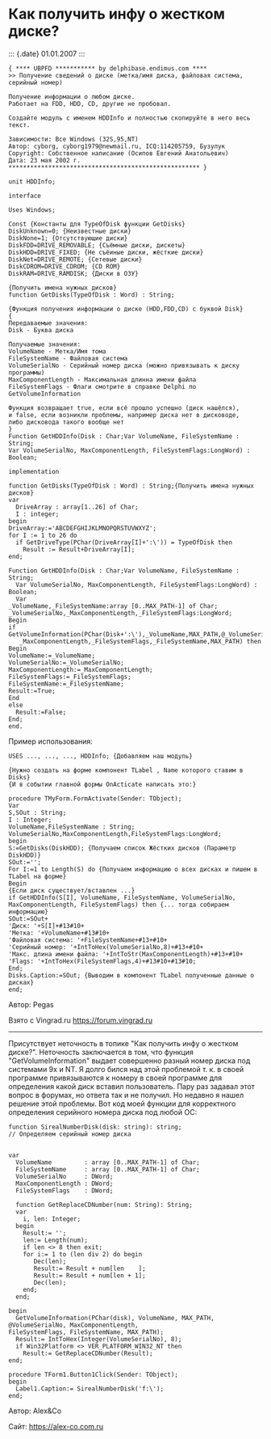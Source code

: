 Как получить инфу о жестком диске?
==================================

::: {.date}
01.01.2007
:::

    { **** UBPFD *********** by delphibase.endimus.com ****
    >> Получение сведений о диске (метка/имя диска, файловая система, серийный номер)
     
    Получение информации о любом диске.
    Работает на FDD, HDD, CD, другие не пробовал.
     
    Создайте модуль с именем HDDInfo и полностью скопируйте в него весь текст.
     
    Зависимости: Все Windows (32S,95,NT)
    Автор: cyborg, cyborg1979@newmail.ru, ICQ:114205759, Бузулук
    Copyright: Собственное написание (Осипов Евгений Анатольевич)
    Дата: 23 мая 2002 г.
    ***************************************************** }
     
    unit HDDInfo;
     
    interface
     
    Uses Windows;
     
    Const {Константы для TypeOfDisk функции GetDisks}
    DiskUnknown=0; {Неизвестные диски}
    DiskNone=1; {Отсутствующие диски}
    DiskFDD=DRIVE_REMOVABLE; {Съёмные диски, дискеты}
    DiskHDD=DRIVE_FIXED; {Не съёиные диски, жёсткие диски}
    DiskNet=DRIVE_REMOTE; {Сетевые диски}
    DiskCDROM=DRIVE_CDROM; {CD ROM}
    DiskRAM=DRIVE_RAMDISK; {Диски в ОЗУ}
     
    {Получить имена нужных дисков}
    function GetDisks(TypeOfDisk : Word) : String;
     
    {Функция получения информации о диске (HDD,FDD,CD) с буквой Disk}
    {
    Передаваемые значения:
    Disk - Буква диска
     
    Получаемые значения:
    VolumeName - Метка/Имя тома
    FileSystemName - Файловая система
    VolumeSerialNo - Серийный номер диска (можно привязывать к диску программы)
    MaxComponentLength - Максимальная длинна имени файла
    FileSystemFlags - Флаги смотрите в справке Delphi по GetVolumeInformation
     
    Функция возвращает true, если всё прошло успешно (диск нашёлся),
    и false, если возникли проблемы, например диска нет в дисководе,
    либо дисковода такого вообще нет
    }
    Function GetHDDInfo(Disk : Char;Var VolumeName, FileSystemName : String;
    Var VolumeSerialNo, MaxComponentLength, FileSystemFlags:LongWord) : Boolean;
     
    implementation
     
    function GetDisks(TypeOfDisk : Word) : String;{Получить имена нужных дисков}
    var
      DriveArray : array[1..26] of Char;
      I : integer;
    begin
    DriveArray:='ABCDEFGHIJKLMNOPQRSTUVWXYZ';
    for I := 1 to 26 do
      if GetDriveType(PChar(DriveArray[I]+':\')) = TypeOfDisk then 
        Result := Result+DriveArray[I];
    end;
     
    Function GetHDDInfo(Disk : Char;Var VolumeName, FileSystemName : String;
      Var VolumeSerialNo, MaxComponentLength, FileSystemFlags:LongWord) : Boolean;
      Var
    _VolumeName,_FileSystemName:array [0..MAX_PATH-1] of Char;
    _VolumeSerialNo,_MaxComponentLength,_FileSystemFlags:LongWord;
    Begin
    if GetVolumeInformation(PChar(Disk+':\'),_VolumeName,MAX_PATH,@_VolumeSerialNo,
       _MaxComponentLength,_FileSystemFlags,_FileSystemName,MAX_PATH) then
    Begin
    VolumeName:=_VolumeName;
    VolumeSerialNo:=_VolumeSerialNo;
    MaxComponentLength:=_MaxComponentLength;
    FileSystemFlags:=_FileSystemFlags;
    FileSystemName:=_FileSystemName;
    Result:=True;
    End 
    else 
      Result:=False;
    End;
    end.

Пример использования:

    USES ..., ..., ..., HDDInfo; {Добавляем наш модуль}
     
    {Нужно создать на форме компонент TLabel , Name которого ставим в Disks}
    {И в событии главной формы OnActicate написать это:}
     
    procedure TMyForm.FormActivate(Sender: TObject);
    Var
    S,SOut : String;
    I : Integer;
    VolumeName,FileSystemName : String;
    VolumeSerialNo,MaxComponentLength,FileSystemFlags:LongWord;
    begin
    S:=GetDisks(DiskHDD); {Получаем список Жёстких дисков (Параметр DiskHDD)}
    SOut:='';
    For I:=1 to Length(S) do {Получаем информацию о всех дисках и пишем в TLabel на форме}
    Begin
    {Если диск существует/вставлен ...}
    if GetHDDInfo(S[I], VolumeName, FileSystemName, VolumeSerialNo,
    MaxComponentLength, FileSystemFlags) then {... тогда собираем информацию}
    SOut:=SOut+
    'Диск: '+S[I]+#13#10+
    'Метка: '+VolumeName+#13#10+
    'Файловая система: '+FileSystemName+#13+#10+
    'Серийный номер: '+IntToHex(VolumeSerialNo,8)+#13+#10+
    'Макс. длина имени файла: '+IntToStr(MaxComponentLength)+#13+#10+
    'Flags: '+IntToHex(FileSystemFlags,4)+#13#10+#13#10;
    End;
    Disks.Caption:=SOut; {Выводим в компонент TLabel полученные данные о дисках}
    end;

Автор: Pegas

Взято с Vingrad.ru <https://forum.vingrad.ru>

------------------------------------------------------------------------

Присутствует неточность в топике \"Как получить инфу о жестком диске?\".
Неточность заключается в том, что функция \"GetVolumeInformation\"
выдает совершенно разный номер диска под системами 9х и NT. Я долго
бился над этой проблемой т. к. в своей программе привязываются к номеру
в своей программе для определения какой диск вставил пользователь. Пару
раз задавал этот вопрос в форумах, но ответа так и не получил. Но
недавно я нашел решение этой проблемы. Вот код моей функции для
корректного определения серийного номера диска под любой ОС:

    function SirealNumberDisk(disk: string): string;
    // Определяем серийный номер диска

     
    var
      VolumeName         : array [0..MAX_PATH-1] of Char;
      FileSystemName     : array [0..MAX_PATH-1] of Char;
      VolumeSerialNo     : DWord;
      MaxComponentLength : DWord;
      FileSystemFlags    : DWord;
     
      function GetReplaceCDNumber(num: String): String;
      var
        i, len: Integer;
      begin
        Result:= '';
        len:= Length(num);
        if len <> 8 then exit;
        for i:= 1 to (len div 2) do begin
           Dec(len);
           Result:= Result + num[len    ];
           Result:= Result + num[len + 1];
           Dec(len);
        end;
      end;
     
    begin
      GetVolumeInformation(PChar(disk), VolumeName, MAX_PATH, @VolumeSerialNo, MaxComponentLength, 
    FileSystemFlags, FileSystemName, MAX_PATH);
      Result:= IntToHex(Integer(VolumeSerialNo), 8);
      if Win32Platform <> VER_PLATFORM_WIN32_NT then
        Result:= GetReplaceCDNumber(Result);
    end;
     
    procedure TForm1.Button1Click(Sender: TObject);
    begin
      Label1.Caption:= SirealNumberDisk('f:\');
    end; 

Автор: Alex&Co 

Сайт: <https://alex-co.com.ru>            
